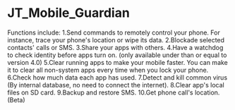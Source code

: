 # JT_Mobile_Guardian

Functions include:
1.Send commands to remotely control your phone. For instance, trace your phone's location or wipe its data. 
2.Blockade selected contacts' calls or SMS.
3.Share your apps with others.
4.Have a watchdog to check identity before apps turn on. (only available under than or equal to version 4.0)
5.Clear running apps to make your mobile faster. You can make it to clear all non-system apps every time when you lock your phone.
6.Check how much data each app has used. 
7.Detect and kill common virus (By internal database, no need to connect the internet).
8.Clear app's local files on SD card.
9.Backup and restore SMS.
10.Get phone call's location.(Beta)
